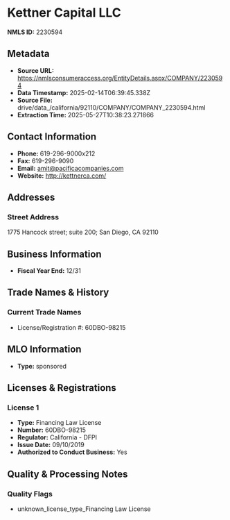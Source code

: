# Kettner Capital LLC

**NMLS ID:** 2230594

## Metadata
- **Source URL:** https://nmlsconsumeraccess.org/EntityDetails.aspx/COMPANY/2230594
- **Data Timestamp:** 2025-02-14T06:39:45.338Z
- **Source File:** drive/data_/california/92110/COMPANY/COMPANY_2230594.html
- **Extraction Time:** 2025-05-27T10:38:23.271866

## Contact Information
- **Phone:** 619-296-9000x212
- **Fax:** 619-296-9090
- **Email:** amit@pacificacompanies.com
- **Website:** http://kettnerca.com/

## Addresses
### Street Address
1775 Hancock street; suite 200; San Diego, CA 92110

## Business Information
- **Fiscal Year End:** 12/31

## Trade Names & History
### Current Trade Names
- License/Registration #: 60DBO-98215

## MLO Information
- **Type:** sponsored

## Licenses & Registrations

### License 1
- **Type:** Financing Law License
- **Number:** 60DBO-98215
- **Regulator:** California - DFPI
- **Issue Date:** 09/10/2019
- **Authorized to Conduct Business:** Yes

## Quality & Processing Notes
### Quality Flags
- unknown_license_type_Financing Law License
